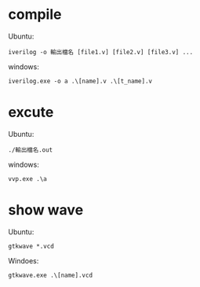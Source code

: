 # compile

Ubuntu:

    iverilog -o 輸出檔名 [file1.v] [file2.v] [file3.v] ...
    
windows: 

    iverilog.exe -o a .\[name].v .\[t_name].v
    
# excute

Ubuntu:

    ./輸出檔名.out
    
windows:

    vvp.exe .\a

# show wave

Ubuntu:

    gtkwave *.vcd
    
Windoes:

    gtkwave.exe .\[name].vcd
